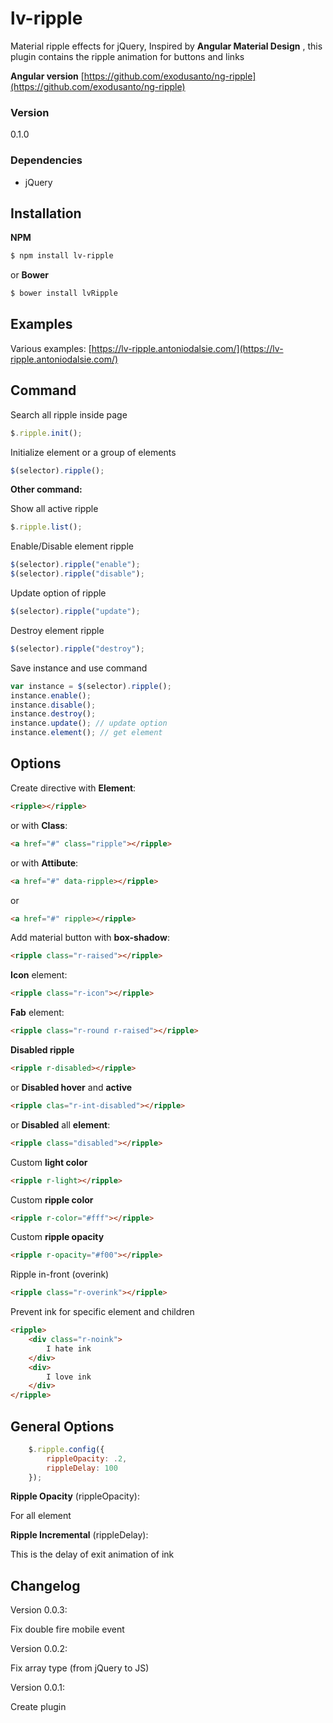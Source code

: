 # lv-ripple

Material ripple effects for jQuery,
Inspired by **Angular Material Design** , 
this plugin contains the ripple animation for buttons and links

**Angular version** [https://github.com/exodusanto/ng-ripple](https://github.com/exodusanto/ng-ripple)

### Version
0.1.0

### Dependencies
 - jQuery

## Installation
**NPM**
```sh
$ npm install lv-ripple
```
or **Bower**
```sh
$ bower install lvRipple
```

## Examples
Various examples: [https://lv-ripple.antoniodalsie.com/](https://lv-ripple.antoniodalsie.com/)

## Command
Search all ripple inside page
``` js
$.ripple.init();
``` 
Initialize element or a group of elements
``` js
$(selector).ripple();
``` 

**Other command:**

Show all active ripple
``` js
$.ripple.list();
``` 
Enable/Disable element ripple
``` js
$(selector).ripple("enable");
$(selector).ripple("disable");
``` 
Update option of ripple
``` js
$(selector).ripple("update");
``` 
Destroy element ripple
``` js
$(selector).ripple("destroy");
``` 

Save instance and use command
``` js
var instance = $(selector).ripple();
instance.enable();
instance.disable();
instance.destroy();
instance.update(); // update option
instance.element(); // get element
``` 
## Options
Create directive with **Element**:

``` html
<ripple></ripple>
```

or with **Class**:


``` html
<a href="#" class="ripple"></ripple>
```

or with **Attibute**:


``` html
<a href="#" data-ripple></ripple>
```
or

``` html
<a href="#" ripple></ripple>
```

Add material button with **box-shadow**:
``` html
<ripple class="r-raised"></ripple>
```
**Icon** element:
``` html
<ripple class="r-icon"></ripple>
```
**Fab** element:
``` html
<ripple class="r-round r-raised"></ripple>
```
**Disabled ripple**
``` html
<ripple r-disabled></ripple>
```

or **Disabled hover** and **active**
``` html
<ripple clas="r-int-disabled"></ripple>
```
or **Disabled** all **element**:
``` html
<ripple class="disabled"></ripple>
```
Custom **light color**
``` html
<ripple r-light></ripple>
```

Custom **ripple color**
``` html
<ripple r-color="#fff"></ripple>
```
Custom **ripple opacity**
``` html
<ripple r-opacity="#f00"></ripple>
```

Ripple in-front (overink)
``` html
<ripple class="r-overink"></ripple>
```

Prevent ink for specific element and children
``` html
<ripple>
	<div class="r-noink">
		I hate ink
	</div>
	<div>
		I love ink
	</div>
</ripple>
```

## General Options
``` js
    $.ripple.config({
		rippleOpacity: .2,
		rippleDelay: 100
	});
```

**Ripple Opacity** (rippleOpacity):

For all element

**Ripple Incremental** (rippleDelay):

This is the delay of exit animation of ink

## Changelog

Version 0.0.3:

Fix double fire mobile event

Version 0.0.2:

Fix array type (from jQuery to JS)

Version 0.0.1:

Create plugin